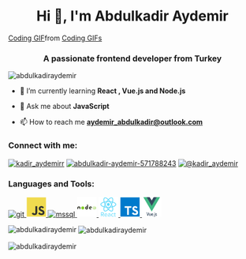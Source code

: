 <h1 align="center">Hi 👋, I'm Abdulkadir Aydemir</h1>
<div class="tenor-gif-embed" data-postid="27034905" data-share-method="host" data-aspect-ratio="1" data-width="100%"><a href="https://tenor.com/view/coding-gif-27034905">Coding GIF</a>from <a href="https://tenor.com/search/coding-gifs">Coding GIFs</a></div> <script type="text/javascript" async src="https://tenor.com/embed.js"></script>
<h3 align="center">A passionate frontend developer from Turkey</h3>

<p align="left"> <img src="https://komarev.com/ghpvc/?username=abdulkadiraydemir&label=Profile%20views&color=0e75b6&style=flat" alt="abdulkadiraydemir" /> </p>

- 🌱 I’m currently learning **React , Vue.js and Node.js**

- 💬 Ask me about **JavaScript**

- 📫 How to reach me **aydemir_abdulkadir@outlook.com**

<h3 align="left">Connect with me:</h3>
<p align="left">
<a href="https://twitter.com/kadir_aydemirr" target="blank"><img align="center" src="https://raw.githubusercontent.com/rahuldkjain/github-profile-readme-generator/master/src/images/icons/Social/twitter.svg" alt="kadir_aydemirr" height="30" width="40" /></a>
<a href="https://linkedin.com/in/abdulkadir-aydemir-571788243" target="blank"><img align="center" src="https://raw.githubusercontent.com/rahuldkjain/github-profile-readme-generator/master/src/images/icons/Social/linked-in-alt.svg" alt="abdulkadir-aydemir-571788243" height="30" width="40" /></a>
<a href="https://www.hackerrank.com/@kadir_aydemir" target="blank"><img align="center" src="https://raw.githubusercontent.com/rahuldkjain/github-profile-readme-generator/master/src/images/icons/Social/hackerrank.svg" alt="@kadir_aydemir" height="30" width="40" /></a>
</p>

<h3 align="left">Languages and Tools:</h3>
<p align="left"> <a href="https://git-scm.com/" target="_blank" rel="noreferrer"> <img src="https://www.vectorlogo.zone/logos/git-scm/git-scm-icon.svg" alt="git" width="40" height="40"/> </a> <a href="https://developer.mozilla.org/en-US/docs/Web/JavaScript" target="_blank" rel="noreferrer"> <img src="https://raw.githubusercontent.com/devicons/devicon/master/icons/javascript/javascript-original.svg" alt="javascript" width="40" height="40"/> </a> <a href="https://www.microsoft.com/en-us/sql-server" target="_blank" rel="noreferrer"> <img src="https://www.svgrepo.com/show/303229/microsoft-sql-server-logo.svg" alt="mssql" width="40" height="40"/> </a> <a href="https://nodejs.org" target="_blank" rel="noreferrer"> <img src="https://raw.githubusercontent.com/devicons/devicon/master/icons/nodejs/nodejs-original-wordmark.svg" alt="nodejs" width="40" height="40"/> </a> <a href="https://reactjs.org/" target="_blank" rel="noreferrer"> <img src="https://raw.githubusercontent.com/devicons/devicon/master/icons/react/react-original-wordmark.svg" alt="react" width="40" height="40"/> </a> <a href="https://www.typescriptlang.org/" target="_blank" rel="noreferrer"> <img src="https://raw.githubusercontent.com/devicons/devicon/master/icons/typescript/typescript-original.svg" alt="typescript" width="40" height="40"/> </a> <a href="https://vuejs.org/" target="_blank" rel="noreferrer"> <img src="https://raw.githubusercontent.com/devicons/devicon/master/icons/vuejs/vuejs-original-wordmark.svg" alt="vuejs" width="40" height="40"/> </a> </p>

<p><img align="left" src="https://github-readme-stats.vercel.app/api/top-langs?username=abdulkadiraydemir&show_icons=true&locale=en&layout=compact" alt="abdulkadiraydemir" /></p>

<p>&nbsp;<img align="center" src="https://github-readme-stats.vercel.app/api?username=abdulkadiraydemir&show_icons=true&locale=en" alt="abdulkadiraydemir" /></p>

<p><img align="center" src="https://github-readme-streak-stats.herokuapp.com/?user=abdulkadiraydemir&" alt="abdulkadiraydemir" /></p>
